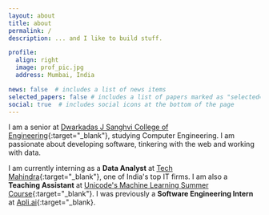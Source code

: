 ```yaml
---
layout: about
title: about
permalink: /
description: ... and I like to build stuff.

profile:
  align: right
  image: prof_pic.jpg
  address: Mumbai, India

news: false  # includes a list of news items
selected_papers: false # includes a list of papers marked as "selected={true}"
social: true  # includes social icons at the bottom of the page
---
```

I am a senior at [Dwarkadas J Sanghvi College of Engineering](http://djsce.ac.in/){:target="\_blank"}, studying Computer Engineering. I am passionate about developing software, tinkering with the web and working with data.

I am currently interning as a **Data Analyst** at [Tech Mahindra](http://techmahindra.com/){:target="\_blank"}, one of India's top IT firms. I am also a **Teaching Assistant** at [Unicode's Machine Learning Summer Course](http://djunicode.github.io/umlsc-2021/){:target="\_blank"}.  I was previously a **Software Engineering Intern** at [Apli.ai](http://apli.ai/){:target="\_blank}.
